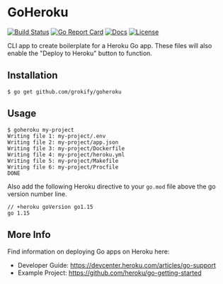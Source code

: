 # GoHeroku

[![Build Status][build-status-svg]][build-status-url]
[![Go Report Card][goreport-svg]][goreport-url]
[![Docs][docs-godoc-svg]][docs-godoc-url]
[![License][license-svg]][license-url]

 [build-status-svg]: https://github.com/grokify/goheroku/workflows/go%20build/badge.svg
 [build-status-url]: https://github.com/grokify/goheroku/actions
 [goreport-svg]: https://goreportcard.com/badge/github.com/grokify/goheroku
 [goreport-url]: https://goreportcard.com/report/github.com/grokify/goheroku
 [docs-godoc-svg]: https://img.shields.io/badge/docs-godoc-blue.svg
 [docs-godoc-url]: https://godoc.org/github.com/grokify/goheroku
 [license-svg]: https://img.shields.io/badge/license-MIT-blue.svg
 [license-url]: https://github.com/grokify/goheroku/blob/master/LICENSE

CLI app to create boilerplate for a Heroku Go app. These files will also enable the "Deploy to Heroku" button to function.

## Installation

```
$ go get github.com/grokify/goheroku
```

## Usage

```
$ goheroku my-project
Writing file 1: my-project/.env
Writing file 2: my-project/app.json
Writing file 3: my-project/Dockerfile
Writing file 4: my-project/heroku.yml
Writing file 5: my-project/Makefile
Writing file 6: my-project/Procfile
DONE
```

Also add the following Heroku directive to your `go.mod` file above the go version number line.

```
// +heroku goVersion go1.15
go 1.15
```

## More Info

Find information on deploying Go apps on Heroku here:

* Developer Guide: https://devcenter.heroku.com/articles/go-support
* Example Project: https://github.com/heroku/go-getting-started
